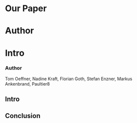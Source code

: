 # Our Paper

# Author
 
# Intro

### Author



 

Tom Oeffner, Nadine Kraft, Florian Goth, Stefan Enzner, Markus Ankenbrand, Paultier8


## Intro


## Conclusion


